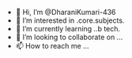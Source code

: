 - 👋 Hi, I’m @DharaniKumari-436
- 👀 I’m interested in .core.subjects.
- 🌱 I’m currently learning ..b tech.
- 💞️ I’m looking to collaborate on ...
- 📫 How to reach me ...

<!---
DharaniKumari-436/DharaniKumari-436 is a ✨ special ✨ repository because its `README.md` (this file) appears on your GitHub profile.
You can click the Preview link to take a look at your changes.
--->
